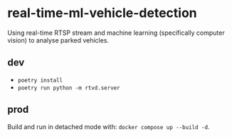 # real-time-ml-vehicle-detection

Using real-time RTSP stream and machine learning (specifically computer vision) to analyse parked vehicles.

## dev

- `poetry install`
- `poetry run python -m rtvd.server`

## prod

Build and run in detached mode with: `docker compose up --build -d`.
